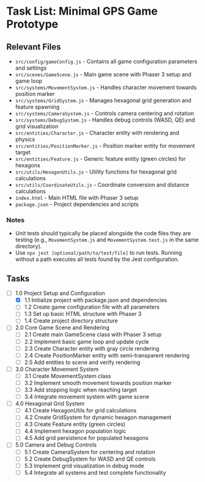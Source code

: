 # Task List: Minimal GPS Game Prototype

## Relevant Files

- `src/config/gameConfig.js` - Contains all game configuration parameters and settings
- `src/scenes/GameScene.js` - Main game scene with Phaser 3 setup and game loop
- `src/systems/MovementSystem.js` - Handles character movement towards position marker
- `src/systems/GridSystem.js` - Manages hexagonal grid generation and feature spawning
- `src/systems/CameraSystem.js` - Controls camera centering and rotation
- `src/systems/DebugSystem.js` - Handles debug controls (WASD, QE) and grid visualization
- `src/entities/Character.js` - Character entity with rendering and physics
- `src/entities/PositionMarker.js` - Position marker entity for movement target
- `src/entities/Feature.js` - Generic feature entity (green circles) for hexagons
- `src/utils/HexagonUtils.js` - Utility functions for hexagonal grid calculations
- `src/utils/CoordinateUtils.js` - Coordinate conversion and distance calculations
- `index.html` - Main HTML file with Phaser 3 setup
- `package.json` - Project dependencies and scripts

### Notes

- Unit tests should typically be placed alongside the code files they are testing (e.g., `MovementSystem.js` and `MovementSystem.test.js` in the same directory).
- Use `npx jest [optional/path/to/test/file]` to run tests. Running without a path executes all tests found by the Jest configuration.

## Tasks

- [ ] 1.0 Project Setup and Configuration
  - [x] 1.1 Initialize project with package.json and dependencies
  - [ ] 1.2 Create game configuration file with all parameters
  - [ ] 1.3 Set up basic HTML structure with Phaser 3
  - [ ] 1.4 Create project directory structure
- [ ] 2.0 Core Game Scene and Rendering
  - [ ] 2.1 Create main GameScene class with Phaser 3 setup
  - [ ] 2.2 Implement basic game loop and update cycle
  - [ ] 2.3 Create Character entity with gray circle rendering
  - [ ] 2.4 Create PositionMarker entity with semi-transparent rendering
  - [ ] 2.5 Add entities to scene and verify rendering
- [ ] 3.0 Character Movement System
  - [ ] 3.1 Create MovementSystem class
  - [ ] 3.2 Implement smooth movement towards position marker
  - [ ] 3.3 Add stopping logic when reaching target
  - [ ] 3.4 Integrate movement system with game scene
- [ ] 4.0 Hexagonal Grid System
  - [ ] 4.1 Create HexagonUtils for grid calculations
  - [ ] 4.2 Create GridSystem for dynamic hexagon management
  - [ ] 4.3 Create Feature entity (green circles)
  - [ ] 4.4 Implement hexagon population logic
  - [ ] 4.5 Add grid persistence for populated hexagons
- [ ] 5.0 Camera and Debug Controls
  - [ ] 5.1 Create CameraSystem for centering and rotation
  - [ ] 5.2 Create DebugSystem for WASD and QE controls
  - [ ] 5.3 Implement grid visualization in debug mode
  - [ ] 5.4 Integrate all systems and test complete functionality
